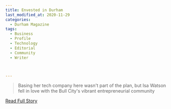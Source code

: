 ```yaml
---
title: Envested in Durham
last_modified_at: 2020-11-29
categories:
  - Durham Magazine
tags:
  - Business
  - Profile
  - Technology
  - Editorial 
  - Community
  - Writer



---
```


> Basing her tech company here wasn't part of the plan, but Isa Watson fell in love with the Bull City's vibrant entrepreneurial community 

<a href="https://issuu.com/shannonmedia/docs/dmmayissuu/24" target="_blank">Read Full Story</a>
